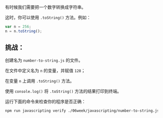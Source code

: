 有时候我们需要把一个数字转换成字符串。

这时，你可以使用 `.toString()` 方法。例如：

```js
var n = 256;
n = n.toString();
```

## 挑战：

创建名为 `number-to-string.js` 的文件。

在文件中定义名为 `n` 的变量，并赋值 `128`；

在变量 `n` 上调用 `.toString()` 方法。

使用 `console.log()` 将 `.toString()` 方法的结果打印到终端。

运行下面的命令来检查你的程序是否正确：

```bash
npm run javascripting verify ./06week/javascripting/number-to-string.js
```
